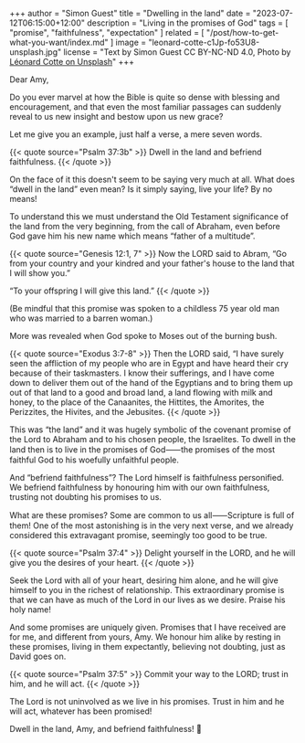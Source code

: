 +++
author = "Simon Guest"
title = "Dwelling in the land"
date = "2023-07-12T06:15:00+12:00"
description = "Living in the promises of God"
tags = [ "promise", "faithfulness", "expectation" ]
related = [ "/post/how-to-get-what-you-want/index.md" ]
image = "leonard-cotte-c1Jp-fo53U8-unsplash.jpg"
license = "Text by Simon Guest CC BY-NC-ND 4.0, Photo by [Léonard Cotte on Unsplash](https://unsplash.com/photos/c1Jp-fo53U8)"
+++

Dear Amy,

Do you ever marvel at how the Bible is quite so dense with blessing and encouragement, and that even the most familiar passages can suddenly reveal to us new insight and bestow upon us new grace?

Let me give you an example, just half a verse, a mere seven words.

{{< quote source="Psalm 37:3b" >}}
Dwell in the land and befriend faithfulness.
{{< /quote >}}

On the face of it this doesn't seem to be saying very much at all. What does “dwell in the land” even mean? Is it simply saying, live your life? By no means!

To understand this we must understand the Old Testament significance of the land from the very beginning, from the call of Abraham, even before God gave him his new name which means “father of a multitude”.

{{< quote source="Genesis 12:1, 7" >}}
Now the LORD said to Abram, “Go from your country and your kindred and your father's house to the land that I will show you.”

“To your offspring I will give this land.”
{{< /quote >}}

(Be mindful that this promise was spoken to a childless 75 year old man who was married to a barren woman.)

More was revealed when God spoke to Moses out of the burning bush.

{{< quote source="Exodus 3:7-8" >}}
Then the LORD said, “I have surely seen the affliction of my people who are in Egypt and have heard their cry because of their taskmasters. I know their sufferings, and I have come down to deliver them out of the hand of the Egyptians and to bring them up out of that land to a good and broad land, a land flowing with milk and honey, to the place of the Canaanites, the Hittites, the Amorites, the Perizzites, the Hivites, and the Jebusites.
{{< /quote >}}

This was “the land” and it was hugely symbolic of the covenant promise of the Lord to Abraham and to his chosen people, the Israelites. To dwell in the land then is to live in the promises of God⸺the promises of the most faithful God to his woefully unfaithful people.

And “befriend faithfulness”? The Lord himself is faithfulness personified. We befriend faithfulness by honouring him with our own faithfulness, trusting not doubting his promises to us.

What are these promises? Some are common to us all⸺Scripture is full of them! One of the most astonishing is in the very next verse, and we already considered this extravagant promise, seemingly too good to be true.

{{< quote source="Psalm 37:4" >}}
Delight yourself in the LORD, and he will give you the desires of your heart.
{{< /quote >}}

Seek the Lord with all of your heart, desiring him alone, and he will give himself to you in the richest of relationship. This extraordinary promise is that we can have as much of the Lord in our lives as we desire. Praise his holy name!

And some promises are uniquely given. Promises that I have received are for me, and different from yours, Amy. We honour him alike by resting in these promises, living in them expectantly, believing not doubting, just as David goes on.

{{< quote source="Psalm 37:5" >}}
Commit your way to the LORD; trust in him, and he will act.
{{< /quote >}}

The Lord is not uninvolved as we live in his promises. Trust in him and he will act, whatever has been promised!

Dwell in the land, Amy, and befriend faithfulness! 🙏
